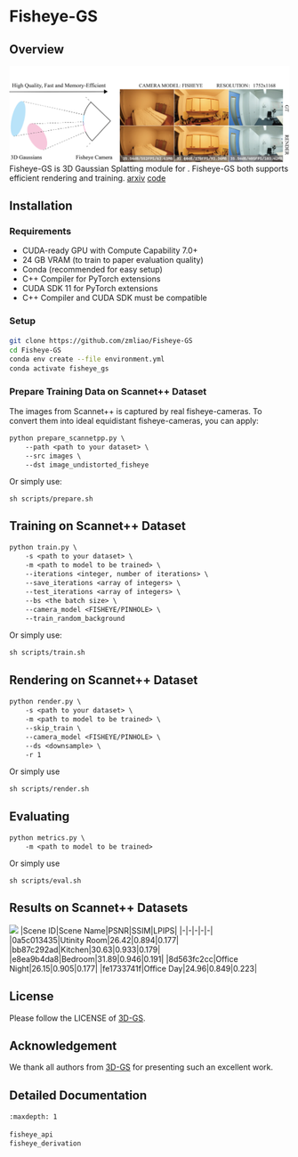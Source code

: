 # Fisheye-GS

## Overview
![](assets/teaser.png)
Fisheye-GS is 3D Gaussian Splatting module for . Fisheye-GS both supports efficient rendering and training.
[arxiv](https://arxiv.org/abs/2409.04751)
[code](https://github.com/zmliao/Fisheye-GS)
## Installation

### Requirements
+ CUDA-ready GPU with Compute Capability 7.0+
+ 24 GB VRAM (to train to paper evaluation quality)
+ Conda (recommended for easy setup)
+ C++ Compiler for PyTorch extensions
+ CUDA SDK 11 for PyTorch extensions
+ C++ Compiler and CUDA SDK must be compatible

### Setup

```bash
git clone https://github.com/zmliao/Fisheye-GS
cd Fisheye-GS
conda env create --file environment.yml
conda activate fisheye_gs
```

### Prepare Training Data on Scannet++ Dataset
The images from Scannet++ is captured by real fisheye-cameras. To convert them into ideal equidistant fisheye-cameras, you can apply:
```shell
python prepare_scannetpp.py \
    --path <path to your dataset> \
    --src images \
    --dst image_undistorted_fisheye 
```
Or simply use:
```shell
sh scripts/prepare.sh
```
## Training on Scannet++ Dataset
```shell
python train.py \
    -s <path to your dataset> \
    -m <path to model to be trained> \
    --iterations <integer, number of iterations> \
    --save_iterations <array of integers> \
    --test_iterations <array of integers> \
    --bs <the batch size> \
    --camera_model <FISHEYE/PINHOLE> \
    --train_random_background 
```
Or simply use:
```shell
sh scripts/train.sh
```
## Rendering on Scannet++ Dataset
```shell
python render.py \
    -s <path to your dataset> \
    -m <path to model to be trained> \
    --skip_train \
    --camera_model <FISHEYE/PINHOLE> \
    --ds <downsample> \
    -r 1
```
Or simply use
```shell
sh scripts/render.sh
```
## Evaluating
```shell
python metrics.py \
    -m <path to model to be trained>
```
Or simply use
```shell
sh scripts/eval.sh
```

## Results on Scannet++ Datasets
![](assets/real1.png)
|Scene ID|Scene Name|PSNR|SSIM|LPIPS|
|-|-|-|-|-|
|0a5c013435|Utinity Room|26.42|0.894|0.177|
|bb87c292ad|Kitchen|30.63|0.933|0.179|
|e8ea9b4da8|Bedroom|31.89|0.946|0.191|
|8d563fc2cc|Office Night|26.15|0.905|0.177|
|fe1733741f|Office Day|24.96|0.849|0.223|

## License
Please follow the LICENSE of <a href='https://github.com/graphdeco-inria/gaussian-splatting'>3D-GS</a>.

## Acknowledgement
We thank all authors from <a href='https://github.com/graphdeco-inria/gaussian-splatting'>3D-GS</a> for presenting such an excellent work.

## Detailed Documentation
```{toctree}
:maxdepth: 1

fisheye_api
fisheye_derivation

